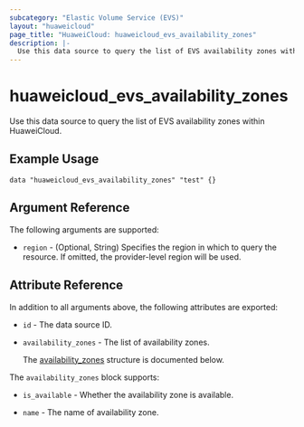 ```yaml
---
subcategory: "Elastic Volume Service (EVS)"
layout: "huaweicloud"
page_title: "HuaweiCloud: huaweicloud_evs_availability_zones"
description: |-
  Use this data source to query the list of EVS availability zones within HuaweiCloud.
---
```


# huaweicloud_evs_availability_zones

Use this data source to query the list of EVS availability zones within HuaweiCloud.

## Example Usage

```hcl
data "huaweicloud_evs_availability_zones" "test" {}
```

## Argument Reference

The following arguments are supported:

* `region` - (Optional, String) Specifies the region in which to query the resource.
  If omitted, the provider-level region will be used.

## Attribute Reference

In addition to all arguments above, the following attributes are exported:

* `id` - The data source ID.

* `availability_zones` - The list of availability zones.

  The [availability_zones](#availability_zones_struct) structure is documented below.

<a name="availability_zones_struct"></a>
The `availability_zones` block supports:

* `is_available` - Whether the availability zone is available.

* `name` - The name of availability zone.
